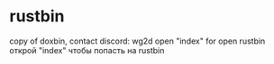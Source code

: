 # rustbin
copy of doxbin, contact discord: wg2d
open "index" for open rustbin
открой "index" чтобы попасть на rustbin
